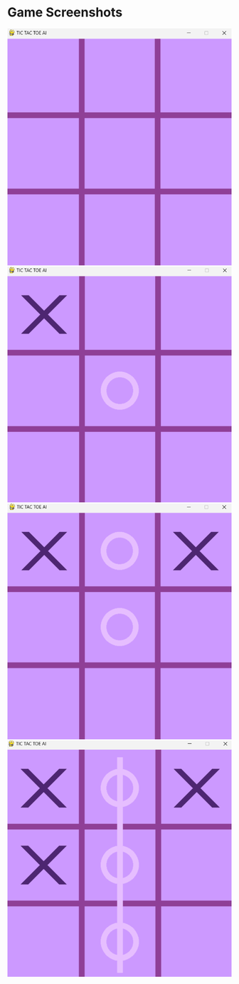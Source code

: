 # Game Screenshots

![snapshot1](Screenshot%20-%201.png)
![snapshot2](Screenshot%20-%202.png)
![snapshot3](Screenshot%20-%203.png)
![snapshot4](Screenshot%20-%204.png)



